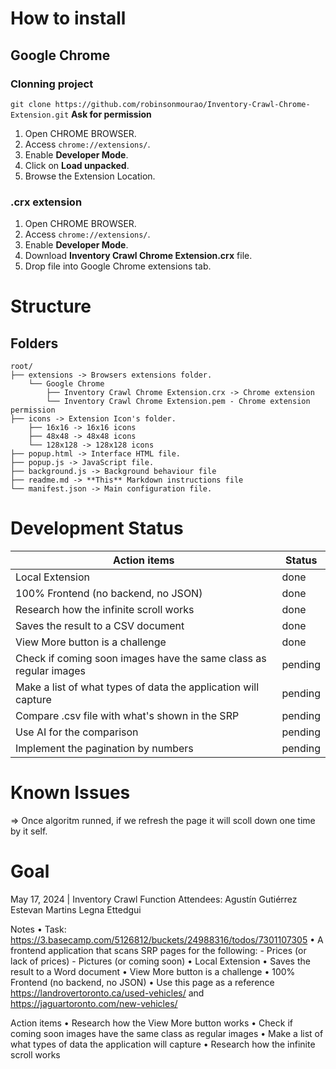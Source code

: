 # **How to install**
## Google Chrome
### Clonning project
`
git clone https://github.com/robinsonmourao/Inventory-Crawl-Chrome-Extension.git
`
**Ask for permission**
1. Open CHROME BROWSER.
2. Access `chrome://extensions/`.
3. Enable **Developer Mode**.
4. Click on **Load unpacked**.
5. Browse the Extension Location.

### .crx extension
1. Open CHROME BROWSER.
2. Access `chrome://extensions/`.
3. Enable **Developer Mode**.
4. Download **Inventory Crawl Chrome Extension.crx** file.
5. Drop file into Google Chrome extensions tab.

# **Structure**
## **Folders**
```
root/
├── extensions -> Browsers extensions folder.
    └── Google Chrome
        ├── Inventory Crawl Chrome Extension.crx -> Chrome extension
        └── Inventory Crawl Chrome Extension.pem - Chrome extension permission
├── icons -> Extension Icon's folder.
    ├── 16x16 -> 16x16 icons
    ├── 48x48 -> 48x48 icons
    └── 128x128 -> 128x128 icons
├── popup.html -> Interface HTML file.
├── popup.js -> JavaScript file.
├── background.js -> Background behaviour file 
├── readme.md -> **This** Markdown instructions file
└── manifest.json -> Main configuration file.
```

# Development Status
| Action items       | Status        |
|--------------------|---------------|
| Local Extension                                                   | done |
| 100% Frontend (no backend, no JSON)                               | done |
| Research how the infinite scroll works                            | done |
| Saves the result to a CSV document                               | done |
| View More button is a challenge                                   | done |
| Check if coming soon images have the same class as regular images | pending |
| Make a list of what types of data the application will capture    | pending |
| Compare .csv file with what's shown in the SRP                   | pending |
| Use AI for the comparison                                       | pending |
| Implement the pagination by numbers                              | pending |

# Known Issues
=> Once algoritm runned, if we refresh the page it will scoll down one time by it self.

# Goal
May 17, 2024 | Inventory Crawl Function
Attendees: Agustín Gutiérrez Estevan Martins Legna Ettedgui

Notes
    • Task: https://3.basecamp.com/5126812/buckets/24988316/todos/7301107305
    • A frontend application that scans SRP pages for the following:
        - Prices (or lack of prices)
        - Pictures (or coming soon)
    • Local Extension
    • Saves the result to a Word document
    • View More button is a challenge
    • 100% Frontend (no backend, no JSON)
    • Use this page as a reference https://landrovertoronto.ca/used-vehicles/ and https://jaguartoronto.com/new-vehicles/ 

Action items
    • Research how the View More button works
    • Check if coming soon images have the same class as regular images
    • Make a list of what types of data the application will capture
    • Research how the infinite scroll works
